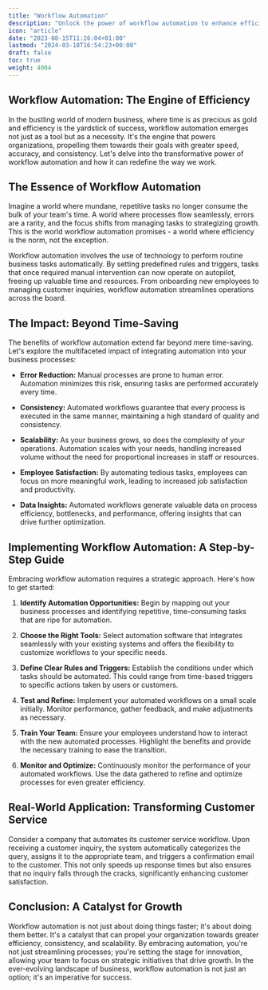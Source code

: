 ```yaml
---
title: "Workflow Automation"
description: "Unlock the power of workflow automation to enhance efficiency, reduce errors, and scale your business with our comprehensive guide."
icon: "article"
date: "2023-08-15T11:26:04+01:00"
lastmod: "2024-03-18T16:54:23+00:00"
draft: false
toc: true
weight: 4004
---
```


## Workflow Automation: The Engine of Efficiency

In the bustling world of modern business, where time is as precious as gold and efficiency is the yardstick of success, workflow automation emerges not just as a tool but as a necessity. It's the engine that powers organizations, propelling them towards their goals with greater speed, accuracy, and consistency. Let's delve into the transformative power of workflow automation and how it can redefine the way we work.

## The Essence of Workflow Automation

Imagine a world where mundane, repetitive tasks no longer consume the bulk of your team's time. A world where processes flow seamlessly, errors are a rarity, and the focus shifts from managing tasks to strategizing growth. This is the world workflow automation promises - a world where efficiency is the norm, not the exception.

Workflow automation involves the use of technology to perform routine business tasks automatically. By setting predefined rules and triggers, tasks that once required manual intervention can now operate on autopilot, freeing up valuable time and resources. From onboarding new employees to managing customer inquiries, workflow automation streamlines operations across the board.

## The Impact: Beyond Time-Saving

The benefits of workflow automation extend far beyond mere time-saving. Let's explore the multifaceted impact of integrating automation into your business processes:

- **Error Reduction:** Manual processes are prone to human error. Automation minimizes this risk, ensuring tasks are performed accurately every time.
  
- **Consistency:** Automated workflows guarantee that every process is executed in the same manner, maintaining a high standard of quality and consistency.
  
- **Scalability:** As your business grows, so does the complexity of your operations. Automation scales with your needs, handling increased volume without the need for proportional increases in staff or resources.
  
- **Employee Satisfaction:** By automating tedious tasks, employees can focus on more meaningful work, leading to increased job satisfaction and productivity.
  
- **Data Insights:** Automated workflows generate valuable data on process efficiency, bottlenecks, and performance, offering insights that can drive further optimization.

## Implementing Workflow Automation: A Step-by-Step Guide

Embracing workflow automation requires a strategic approach. Here's how to get started:

1. **Identify Automation Opportunities:** Begin by mapping out your business processes and identifying repetitive, time-consuming tasks that are ripe for automation.

2. **Choose the Right Tools:** Select automation software that integrates seamlessly with your existing systems and offers the flexibility to customize workflows to your specific needs.

3. **Define Clear Rules and Triggers:** Establish the conditions under which tasks should be automated. This could range from time-based triggers to specific actions taken by users or customers.

4. **Test and Refine:** Implement your automated workflows on a small scale initially. Monitor performance, gather feedback, and make adjustments as necessary.

5. **Train Your Team:** Ensure your employees understand how to interact with the new automated processes. Highlight the benefits and provide the necessary training to ease the transition.

6. **Monitor and Optimize:** Continuously monitor the performance of your automated workflows. Use the data gathered to refine and optimize processes for even greater efficiency.

## Real-World Application: Transforming Customer Service

Consider a company that automates its customer service workflow. Upon receiving a customer inquiry, the system automatically categorizes the query, assigns it to the appropriate team, and triggers a confirmation email to the customer. This not only speeds up response times but also ensures that no inquiry falls through the cracks, significantly enhancing customer satisfaction.

## Conclusion: A Catalyst for Growth

Workflow automation is not just about doing things faster; it's about doing them better. It's a catalyst that can propel your organization towards greater efficiency, consistency, and scalability. By embracing automation, you're not just streamlining processes; you're setting the stage for innovation, allowing your team to focus on strategic initiatives that drive growth. In the ever-evolving landscape of business, workflow automation is not just an option; it's an imperative for success.